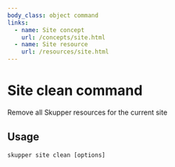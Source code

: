 ```yaml
---
body_class: object command
links:
  - name: Site concept
    url: /concepts/site.html
  - name: Site resource
    url: /resources/site.html
---
```


# Site clean command

<section>

Remove all Skupper resources for the current site

</section>

<section>

## Usage

~~~ shell
skupper site clean [options]
~~~

</section>
